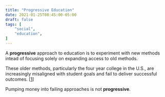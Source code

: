 ```yaml
---
title: "Progressive Education"
date: 2021-01-25T08:45:00-05:00
draft: false
tags: [
	"social",
	"education",
]
---
```


A **progressive** approach to education is to experiment with new methods intead of focusing solely on expanding access to old methods.

These older methods, particularly the four year college in the U.S., are increasingly misaligned with student goals and fail to deliver successful outcomes. [[1](https://forstmeier.github.io/notes/splitting-education-1-0/ "Splitting Education - Forstmeier")]

Pumping money into failing approaches is not **progressive**.